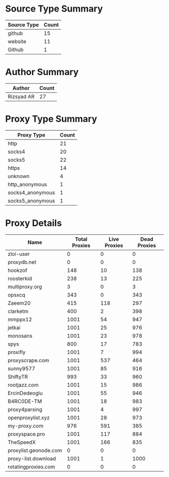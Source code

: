 # Source Type Summary

| Source Type | Count |
|-------------|-------|
| github | 15 |
| website | 11 |
| Github | 1 |


# Author Summary

| Author | Count |
|--------|-------|
| Rizsyad AR | 27 |


# Proxy Type Summary

| Proxy Type | Count |
|------------|-------|
| http | 21 |
| socks4 | 20 |
| socks5 | 22 |
| https | 14 |
| unknown | 4 |
| http_anonymous | 1 |
| socks4_anonymous | 1 |
| socks5_anonymous | 1 |


# Proxy Details

| Name | Total Proxies | Live Proxies | Dead Proxies |
|------|---------------|--------------|---------------|
| zloi-user | 0 | 0 | 0 |
| proxydb.net | 0 | 0 | 0 |
| hookzof | 148 | 10 | 138 |
| roosterkid | 238 | 13 | 225 |
| multiproxy.org | 3 | 0 | 3 |
| opsxcq | 343 | 0 | 343 |
| Zaeem20 | 415 | 118 | 297 |
| clarketm | 400 | 2 | 398 |
| mmppx12 | 1001 | 54 | 947 |
| jetkai | 1001 | 25 | 976 |
| monosans | 1001 | 23 | 978 |
| spys | 800 | 17 | 783 |
| proxifly | 1001 | 7 | 994 |
| proxyscrape.com | 1001 | 537 | 464 |
| sunny9577 | 1001 | 85 | 916 |
| ShiftyTR | 993 | 33 | 960 |
| rootjazz.com | 1001 | 15 | 986 |
| ErcinDedeoglu | 1001 | 55 | 946 |
| B4RC0DE-TM | 1001 | 18 | 983 |
| proxy4parsing | 1001 | 4 | 997 |
| openproxylist.xyz | 1001 | 28 | 973 |
| my-proxy.com | 976 | 591 | 385 |
| proxyspace.pro | 1001 | 117 | 884 |
| TheSpeedX | 1001 | 166 | 835 |
| proxylist.geonode.com | 0 | 0 | 0 |
| proxy-list.download | 1001 | 1 | 1000 |
| rotatingproxies.com | 0 | 0 | 0 |

